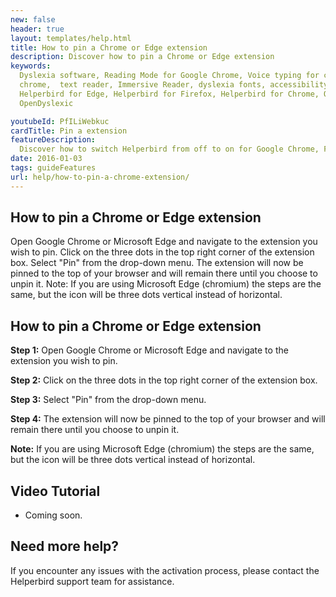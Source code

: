 ```yaml
---
new: false
header: true
layout: templates/help.html
title: How to pin a Chrome or Edge extension
description: Discover how to pin a Chrome or Edge extension
keywords:
  Dyslexia software, Reading Mode for Google Chrome, Voice typing for chrome, Text to speech for
  chrome,  text reader, Immersive Reader, dyslexia fonts, accessibility software, dyslexia software,
  Helperbird for Edge, Helperbird for Firefox, Helperbird for Chrome, Opendyslexic for Chrome,
  OpenDyslexic

youtubeId: PfILiWebkuc
cardTitle: Pin a extension
featureDescription:
  Discover how to switch Helperbird from off to on for Google Chrome, Firefox, Safari, and Edge.
date: 2016-01-03
tags: guideFeatures
url: help/how-to-pin-a-chrome-extension/
---
```



## How to pin a Chrome or Edge extension

Open Google Chrome or Microsoft Edge and navigate to the extension you wish to pin.
Click on the three dots in the top right corner of the extension box.
Select "Pin" from the drop-down menu.
The extension will now be pinned to the top of your browser and will remain there until you choose to unpin it.
Note: If you are using Microsoft Edge (chromium) the steps are the same, but the icon will be three dots vertical instead of horizontal.


## How to pin a Chrome or Edge extension

**Step 1:** Open Google Chrome or Microsoft Edge and navigate to the extension you wish to pin.

**Step 2:** Click on the three dots in the top right corner of the extension box.

**Step 3:** Select "Pin" from the drop-down menu.

**Step 4:** The extension will now be pinned to the top of your browser and will remain there until you choose to unpin it.

**Note:** If you are using Microsoft Edge (chromium) the steps are the same, but the icon will be three dots vertical instead of horizontal.

## Video Tutorial

- Coming soon.

## Need more help?

If you encounter any issues with the activation process, please contact the Helperbird support team for assistance.

